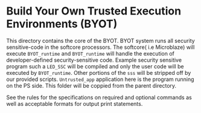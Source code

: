 
# Build Your Own Trusted Execution Environments (BYOT)

This directory contains the core of the BYOT. BYOT system runs all security 
sensitive-code in the softcore processors. The softcore( i.e Microblaze)
will execute `BYOT_runtime` and `BYOT_runtime` will handle the execution of 
developer-defined security-sensitive code. Example security sensitive 
program such a `LED_SSC` will be compiled and only the user code will be executed 
by `BYOT_runtime`. Other portions of the `sss` will be stripped off by our provided scripts.
`Untrusted_app` application here is the program running on the PS side. This folder will be coppied 
from the parent directory.

See the rules for the specifications on required and optional commands as well
as acceptable formats for output print statements.

